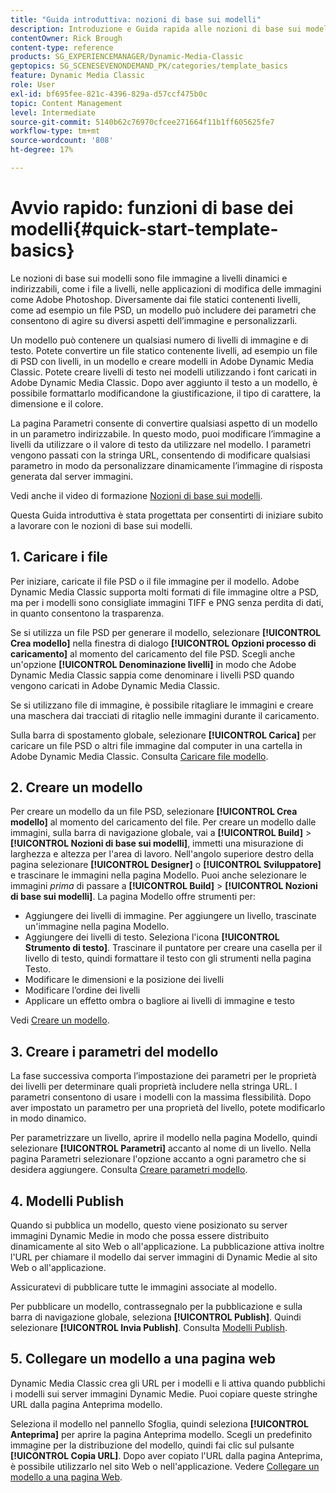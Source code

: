 ```yaml
---
title: "Guida introduttiva: nozioni di base sui modelli"
description: Introduzione e Guida rapida alle nozioni di base sui modelli per aiutarti a iniziare rapidamente a utilizzare Adobe Dynamic Media Classic.
contentOwner: Rick Brough
content-type: reference
products: SG_EXPERIENCEMANAGER/Dynamic-Media-Classic
geptopics: SG_SCENESEVENONDEMAND_PK/categories/template_basics
feature: Dynamic Media Classic
role: User
exl-id: bf695fee-821c-4396-829a-d57ccf475b0c
topic: Content Management
level: Intermediate
source-git-commit: 5140b62c76970cfcee271664f11b1ff605625fe7
workflow-type: tm+mt
source-wordcount: '808'
ht-degree: 17%

---
```


# Avvio rapido: funzioni di base dei modelli{#quick-start-template-basics}

Le nozioni di base sui modelli sono file immagine a livelli dinamici e indirizzabili, come i file a livelli, nelle applicazioni di modifica delle immagini come Adobe Photoshop. Diversamente dai file statici contenenti livelli, come ad esempio un file PSD, un modello può includere dei parametri che consentono di agire su diversi aspetti dell’immagine e personalizzarli.

Un modello può contenere un qualsiasi numero di livelli di immagine e di testo. Potete convertire un file statico contenente livelli, ad esempio un file di PSD con livelli, in un modello e creare modelli in Adobe Dynamic Media Classic. Potete creare livelli di testo nei modelli utilizzando i font caricati in Adobe Dynamic Media Classic. Dopo aver aggiunto il testo a un modello, è possibile formattarlo modificandone la giustificazione, il tipo di carattere, la dimensione e il colore.

La pagina Parametri consente di convertire qualsiasi aspetto di un modello in un parametro indirizzabile. In questo modo, puoi modificare l’immagine a livelli da utilizzare o il valore di testo da utilizzare nel modello. I parametri vengono passati con la stringa URL, consentendo di modificare qualsiasi parametro in modo da personalizzare dinamicamente l’immagine di risposta generata dal server immagini.

Vedi anche il video di formazione [Nozioni di base sui modelli](https://s7d5.scene7.com/s7viewers/html5/VideoViewer.html?videoserverurl=https://s7d5.scene7.com/is/content/&amp;emailurl=https://s7d5.scene7.com/s7/emailFriend&amp;serverUrl=https://s7d5.scene7.com/is/image/&amp;config=Scene7SharedAssets/Universal_HTML5_Video&amp;contenturl=https://s7d5.scene7.com/skins/&amp;asset=S7tutorials/553_Template%20Basics_converted%20renamed_Dynamic%20Banners-AVS).

Questa Guida introduttiva è stata progettata per consentirti di iniziare subito a lavorare con le nozioni di base sui modelli.

## 1. Caricare i file

Per iniziare, caricate il file PSD o il file immagine per il modello. Adobe Dynamic Media Classic supporta molti formati di file immagine oltre a PSD, ma per i modelli sono consigliate immagini TIFF e PNG senza perdita di dati, in quanto consentono la trasparenza.

Se si utilizza un file PSD per generare il modello, selezionare **[!UICONTROL Crea modello]** nella finestra di dialogo **[!UICONTROL Opzioni processo di caricamento]** al momento del caricamento del file PSD. Scegli anche un&#39;opzione **[!UICONTROL Denominazione livelli]** in modo che Adobe Dynamic Media Classic sappia come denominare i livelli PSD quando vengono caricati in Adobe Dynamic Media Classic.

Se si utilizzano file di immagine, è possibile ritagliare le immagini e creare una maschera dai tracciati di ritaglio nelle immagini durante il caricamento.

Sulla barra di spostamento globale, selezionare **[!UICONTROL Carica]** per caricare un file PSD o altri file immagine dal computer in una cartella in Adobe Dynamic Media Classic. Consulta [Caricare file modello](uploading-template-files.md#uploading_template_files).

## 2. Creare un modello

Per creare un modello da un file PSD, selezionare **[!UICONTROL Crea modello]** al momento del caricamento del file. Per creare un modello dalle immagini, sulla barra di navigazione globale, vai a **[!UICONTROL Build]** > **[!UICONTROL Nozioni di base sui modelli]**, immetti una misurazione di larghezza e altezza per l&#39;area di lavoro. Nell&#39;angolo superiore destro della pagina selezionare **[!UICONTROL Designer]** o **[!UICONTROL Sviluppatore]** e trascinare le immagini nella pagina Modello. Puoi anche selezionare le immagini *prima* di passare a **[!UICONTROL Build]** > **[!UICONTROL Nozioni di base sui modelli]**. La pagina Modello offre strumenti per:

* Aggiungere dei livelli di immagine. Per aggiungere un livello, trascinate un&#39;immagine nella pagina Modello.
* Aggiungere dei livelli di testo. Seleziona l&#39;icona **[!UICONTROL Strumento di testo]**. Trascinare il puntatore per creare una casella per il livello di testo, quindi formattare il testo con gli strumenti nella pagina Testo.
* Modificare le dimensioni e la posizione dei livelli
* Modificare l’ordine dei livelli
* Applicare un effetto ombra o bagliore ai livelli di immagine e testo

Vedi [Creare un modello](creating-template.md#creating_a_template).

## 3. Creare i parametri del modello

La fase successiva comporta l’impostazione dei parametri per le proprietà dei livelli per determinare quali proprietà includere nella stringa URL. I parametri consentono di usare i modelli con la massima flessibilità. Dopo aver impostato un parametro per una proprietà del livello, potete modificarlo in modo dinamico.

Per parametrizzare un livello, aprire il modello nella pagina Modello, quindi selezionare **[!UICONTROL Parametri]** accanto al nome di un livello. Nella pagina Parametri selezionare l&#39;opzione accanto a ogni parametro che si desidera aggiungere. Consulta [Creare parametri modello](creating-template-parameters.md#creating_template_parameters).

## 4. Modelli Publish

Quando si pubblica un modello, questo viene posizionato su server immagini Dynamic Medie in modo che possa essere distribuito dinamicamente al sito Web o all&#39;applicazione. La pubblicazione attiva inoltre l&#39;URL per chiamare il modello dai server immagini di Dynamic Medie al sito Web o all&#39;applicazione.

Assicuratevi di pubblicare tutte le immagini associate al modello.

Per pubblicare un modello, contrassegnalo per la pubblicazione e sulla barra di navigazione globale, seleziona **[!UICONTROL Publish]**. Quindi selezionare **[!UICONTROL Invia Publish]**. Consulta [Modelli Publish](publishing-templates.md#publishing_templates).

## 5. Collegare un modello a una pagina web

Dynamic Media Classic crea gli URL per i modelli e li attiva quando pubblichi i modelli sui server immagini Dynamic Medie. Puoi copiare queste stringhe URL dalla pagina Anteprima modello.

Seleziona il modello nel pannello Sfoglia, quindi seleziona **[!UICONTROL Anteprima]** per aprire la pagina Anteprima modello. Scegli un predefinito immagine per la distribuzione del modello, quindi fai clic sul pulsante **[!UICONTROL Copia URL]**. Dopo aver copiato l&#39;URL dalla pagina Anteprima, è possibile utilizzarlo nel sito Web o nell&#39;applicazione. Vedere [Collegare un modello a una pagina Web](linking-template-web-page.md#linking_a_template_to_a_web_page).
